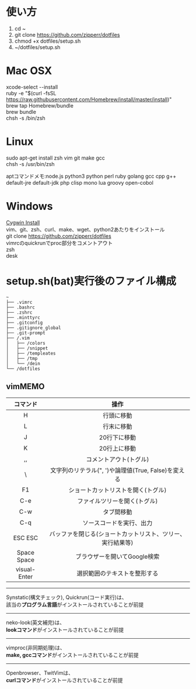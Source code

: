 #  使い方
1. cd ~
2. git clone https://github.com/zipperr/dotfiles
3. chmod +x dotfiles/setup.sh
4. ~/dotfiles/setup.sh

#  Mac OSX
xcode-select --install  
ruby -e "$(curl -fsSL https://raw.githubusercontent.com/Homebrew/install/master/install)"  
brew tap Homebrew/bundle  
brew bundle  
chsh -s /bin/zsh   

#  Linux
sudo apt-get install zsh vim git make gcc  
chsh -s /usr/bin/zsh

aptコマンドメモ:node.js python3 python perl ruby golang gcc cpp g++  
default-jre default-jdk php clisp mono lua groovy open-cobol

#  Windows
[Cygwin Install](https://cygwin.com/install.html)  
vim、git、zsh、curl、make、wget、python2あたりをインストール  
git clone https://github.com/zipperr/dotfiles  
vimrcのquickrunでproc部分をコメントアウト  
zsh  
desk  

# setup.sh(bat)実行後のファイル構成
```
~
├── .vimrc
├── .bashrc
├── .zshrc
├── .minttyrc
├── .gitconfig
├── .gitignore_global
├── .git-prompt
├── /.vim
│   ├── /colors
│   ├── /snippet
│   ├── /templeates
│   ├── /tmp
│   └── /dein
└── /dotfiles
```

##  vimMEMO
| コマンド     | 操作                                                        |  
| :--------:   | :---------------------------------------------------------: |  
| H            | 行頭に移動                                                  |  
| L            | 行末に移動                                                  |  
| J            | 20行下に移動                                                |  
| K            | 20行上に移動                                                |  
| ,,           | コメントアウト(トグル)                                      |  
| \            | 文字列のリテラル(", ')や論理値(True, False)を変える         |  
| F1           | ショートカットリストを開く(トグル)                          |  
| C-e          | ファイルツリーを開く(トグル)                                |  
| C-w          | タブ間移動                                                  |  
| C-q          | ソースコードを実行、出力                                    |  
| ESC ESC      | バッファを閉じる(ショートカットリスト、ツリー、実行結果等)  |  
| Space Space  | ブラウザーを開いてGoogle検索                                |  
| visual-Enter | 選択範囲のテキストを整形する                                |  


___  
Synstatic(構文チェック), Quickrun(コード実行)は、  
該当の**プログラム言語**がインストールされていることが前提  
___  
neko-look(英文補完)は、  
**lookコマンド**がインストールされていることが前提  
___  
vimproc(非同期処理)は、  
**make, gccコマンド**がインストールされていることが前提  
___  
Openbrowser、TwitVimは、  
**curlコマンド**がインストールされていることが前提  
